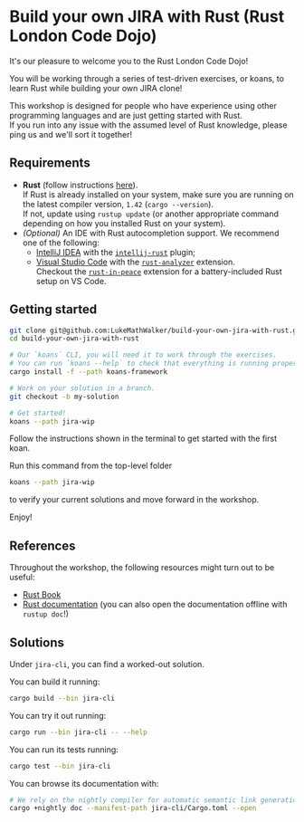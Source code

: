 # Build your own JIRA with Rust (Rust London Code Dojo)

It's our pleasure to welcome you to the Rust London Code Dojo!

You will be working through a series of test-driven exercises, or koans, to learn Rust while building your own JIRA clone!

This workshop is designed for people who have experience using other programming languages and are just getting
started with Rust.  
If you run into any issue with the assumed level of Rust knowledge, please ping us and we'll sort it together!

## Requirements

- **Rust** (follow instructions [here](https://www.rust-lang.org/tools/install)).  
    If Rust is already installed on your system, make sure you are running on the latest compiler version, `1.42` (`cargo --version`).  
    If not, update using `rustup update` (or another appropriate command depending on how you installed Rust on your system).
- _(Optional)_ An IDE with Rust autocompletion support. 
    We recommend one of the following:
    - [IntelliJ IDEA](https://www.jetbrains.com/idea/) with the [`intellij-rust`](https://intellij-rust.github.io) plugin;
    - [Visual Studio Code](https://code.visualstudio.com) with the [`rust-analyzer`](https://marketplace.visualstudio.com/items?itemName=matklad.rust-analyzer) extension.  
        Checkout the [`rust-in-peace`](https://marketplace.visualstudio.com/items?itemName=gilescope.rust-in-peace) extension for a battery-included Rust setup on VS Code.
  
## Getting started 

```bash
git clone git@github.com:LukeMathWalker/build-your-own-jira-with-rust.git
cd build-your-own-jira-with-rust

# Our `koans` CLI, you will need it to work through the exercises. 
# You can run `koans --help` to check that everything is running properly
cargo install -f --path koans-framework

# Work on your solution in a branch. 
git checkout -b my-solution

# Get started!
koans --path jira-wip
```

Follow the instructions shown in the terminal to get started with the first koan.

Run this command from the top-level folder
```bash
koans --path jira-wip
```
to verify your current solutions and move forward in the workshop.

Enjoy!

## References

Throughout the workshop, the following resources might turn out to be useful:

* [Rust Book](https://doc.rust-lang.org/book/)
* [Rust documentation](https://doc.rust-lang.org/std/) (you can also open the documentation offline with `rustup doc`!)


## Solutions

Under `jira-cli`, you can find a worked-out solution.

You can build it running:
```bash
cargo build --bin jira-cli
```

You can try it out running:
```bash
cargo run --bin jira-cli -- --help
```

You can run its tests running:
```bash
cargo test --bin jira-cli
```

You can browse its documentation with:
```bash
# We rely on the nightly compiler for automatic semantic link generation
cargo +nightly doc --manifest-path jira-cli/Cargo.toml --open
```
